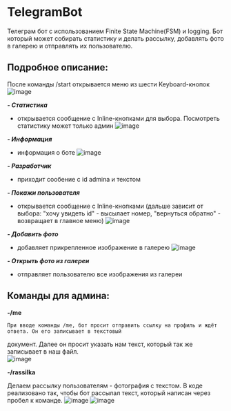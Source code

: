 # TelegramBot

Телеграм бот с использованием Finite State Machine(FSM) и logging. Бот который может собирать статистику и делать рассылку, добавлять фото в галерею и отправлять их пользователю.

## Подробное описание:
После команды /start открывается меню из шести Keyboard-кнопок ![image](https://github.com/Nastassia2334/TelegramBot/assets/122525312/91390637-60da-426a-8148-975e06e50938)

***- Статистика***
  - открывается сообщение с Inline-кнопками для выбора. Посмотреть статистику может только админ
    ![image](https://github.com/Nastassia2334/TelegramBot/assets/122525312/8ab92cc5-0ae0-48fd-840d-1baaf2d760d9)

***- Информация***
  - информация о боте
    ![image](https://github.com/Nastassia2334/TelegramBot/assets/122525312/a7f158c2-5faf-4a34-826f-1ed6513f5b2a)

***- Разработчик***
  - приходит сообение с id admina и текстом
   
***- Покажи пользователя***
  - открывается сообщение с Inline-кнопками (дальше зависит от выбора: "хочу увидеть id" - высылает номер, "вернуться обратно" - возвращает в главное меню)
    ![image](https://github.com/Nastassia2334/TelegramBot/assets/122525312/b2f6ec3c-7a7c-4537-9a73-3cab8e4577f3)
    
***- Добавить фото***
  - добавляет прикрепленное изображение в галерею
    ![image](https://github.com/Nastassia2334/TelegramBot/assets/122525312/9018435c-879b-4e03-96e3-f20d879a328f)
    
***- Открыть фото из галереи***
  - отправляет пользователю все изображения из галереи
 
    
## Команды для админа:

**-/me**

    При вводе команды /me, бот просит отправить ссылку на профиль и ждёт ответа. Он его записывает в текстовый 
  документ. Далее он просит указать нам текст, который так же записывает в наш файл.  
  ![image](https://github.com/Nastassia2334/TelegramBot/assets/122525312/5a391708-8e75-4edf-b247-a88b275537fc)

**-/rassilka**

  Делаем рассылку пользователям - фотография с текстом. В коде реализовано так, чтобы бот рассылал текст, который написан через пробел к   команде. 
  ![image](https://github.com/Nastassia2334/TelegramBot/assets/122525312/a984366c-e771-48ac-bbf1-b85c5ec24d6a)
  ![image](https://github.com/Nastassia2334/TelegramBot/assets/122525312/1d4a77e8-3492-4a47-a5d8-4cde7ffbd44e)








